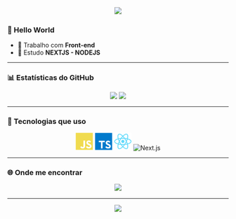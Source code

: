 <!-- Banner topo -->
<div align="center">
  <img src="https://capsule-render.vercel.app/api?type=waving&color=30A3DC&height=200&section=header&text=Owesley%20Mauricio&fontSize=40&fontColor=ffffff&animation=fadeIn&fontAlignY=35"/>
</div>

### 👋 Hello World  

- 🔭 Trabalho com **Front-end**  
- 🌱 Estudo **NEXTJS - NODEJS**   

---

### 📊 Estatísticas do GitHub  

<div align="center">
  <img height="180px" src="https://github-readme-stats.vercel.app/api?username=owesleymauricio&theme=radical&show_icons=true&border_color=30A3DC&icon_color=30A3DC&title_color=E94D5F&text_color=FFF"/>
  <img height="180px" src="https://github-readme-stats.vercel.app/api/top-langs/?username=owesleymauricio&layout=compact&theme=radical&border_color=30A3DC&title_color=E94D5F&text_color=FFF"/> 
</div>

---


### 🚀 Tecnologias que uso  

<div align="center">
  <img alt="JavaScript" height="40" width="40" src="https://raw.githubusercontent.com/devicons/devicon/master/icons/javascript/javascript-plain.svg">
  <img alt="TypeScript" height="40" width="40" src="https://raw.githubusercontent.com/devicons/devicon/master/icons/typescript/typescript-plain.svg">
  <img alt="React" height="40" width="40" src="https://raw.githubusercontent.com/devicons/devicon/master/icons/react/react-original.svg">
  <img alt="Next.js" height="40" width="80" src="https://img.shields.io/badge/Next-black?style=for-the-badge&logo=next.js&logoColor=white"/>
</div>

---

### 🌐 Onde me encontrar  

<div align="center"> 
  <a href="https://www.linkedin.com/in/owesleymauricio/" target="_blank">
    <img src="https://img.shields.io/badge/-LinkedIn-%230077B5?style=for-the-badge&logo=linkedin&logoColor=white">
  </a> 
</div>

---

<!-- Footer animado -->
<div align="center">
  <img src="https://capsule-render.vercel.app/api?type=waving&color=30A3DC&height=100&section=footer"/>
</div>
